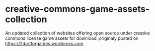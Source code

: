 creative-commons-game-assets-collection
=======================================

An updated collection of websites offering open source under creative commons license game assets for download ,originaly posted on https://2dartforgames.wordpress.com   
